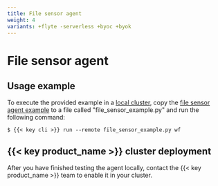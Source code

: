 ```yaml
---
title: File sensor agent
weight: 4
variants: +flyte -serverless +byoc +byok
---
```


# File sensor agent

## Usage example

To execute the provided example in a [local cluster](../../../development-cycle/running-in-a-local-cluster),
copy the [file sensor agent example](./file-sensor-agent-example) to a file called "file_sensor_example.py" and run the following command:

```shell
$ {{< key cli >}} run --remote file_sensor_example.py wf
```

## {{< key product_name >}} cluster deployment

After you have finished testing the agent locally, contact the {{< key product_name >}} team to enable it in your cluster.
